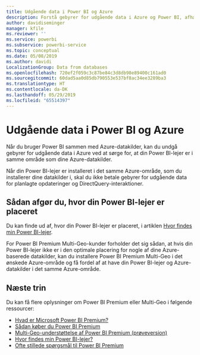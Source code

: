 ```yaml
---
title: Udgående data i Power BI og Azure
description: Forstå gebyrer for udgående data i Azure og Power BI, afhængigt af lejerplacering og Power BI Premium
author: davidiseminger
manager: kfile
ms.reviewer: ''
ms.service: powerbi
ms.subservice: powerbi-service
ms.topic: conceptual
ms.date: 05/08/2019
ms.author: davidi
LocalizationGroup: Data from databases
ms.openlocfilehash: 720ef2f059c3c87be84c3d8db98e89400c161ad0
ms.sourcegitcommit: 60dad5aa0d85db790553e537bf8ac34ee3289ba3
ms.translationtype: HT
ms.contentlocale: da-DK
ms.lasthandoff: 05/29/2019
ms.locfileid: "65514397"
---
```

# <a name="power-bi-and-azure-egress"></a>Udgående data i Power BI og Azure

Når du bruger Power BI sammen med Azure-datakilder, kan du undgå gebyrer for udgående data i Azure ved at sørge for, at din Power BI-lejer er i samme område som dine Azure-datakilder.

Når din Power BI-lejer er installeret i det samme Azure-område, som du installerer dine datakilder i, skal du ikke betale gebyrer for udgående data for planlagte opdateringer og DirectQuery-interaktioner. 

## <a name="determining-where-your-power-bi-tenant-is-located"></a>Sådan afgør du, hvor din Power BI-lejer er placeret

Du kan finde ud af, hvor din Power BI-lejer er placeret, i artiklen [Hvor findes min Power BI-lejer](service-admin-where-is-my-tenant-located.md).

For Power BI Premium Multi-Geo-kunder forholder det sig sådan, at hvis din Power BI-lejer ikke er i den optimale placering for nogle af dine Azure-baserede datakilder, kan du installere Power BI Premium Multi-Geo i det ønskede Azure-område og få fordel af at have din Power BI-lejer og Azure-datakilder i det samme Azure-område.

## <a name="next-steps"></a>Næste trin

Du kan få flere oplysninger om Power BI Premium eller Multi-Geo i følgende ressourcer:

* [Hvad er Microsoft Power BI Premium?](service-premium-what-is.md)
* [Sådan køber du Power BI Premium](service-admin-premium-purchase.md)
* [Multi-Geo-understøttelse af Power BI Premium (prøveversion)](service-admin-premium-multi-geo.md)
* [Hvor findes min Power BI-lejer?](service-admin-where-is-my-tenant-located.md)
* [Ofte stillede spørgsmål til Power BI Premium](service-premium-faq.md)


